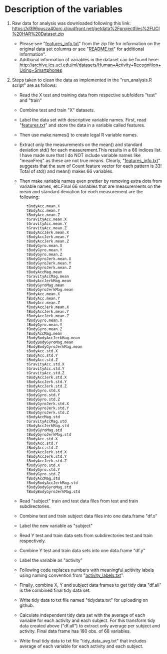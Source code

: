# Description of the variables

1. Raw data for analysis was downloaded following this link:
 https://d396qusza40orc.cloudfront.net/getdata%2Fprojectfiles%2FUCI%20HAR%20Dataset.zip 
    - Please see "[features_info.txt](https://github.com/dynamics77/Getting-and-Cleaning-Data-Course-Project/blob/master/UCI%20HAR%20Dataset/features_info.txt)" from the zip file for information on the original data set columns or see "[README.txt](https://github.com/dynamics77/Getting-and-Cleaning-Data-Course-Project/tree/master/UCI%20HAR%20Dataset)" for additional information". 
    - Addtional information of variables in the dataset can be found here:
    http://archive.ics.uci.edu/ml/datasets/Human+Activity+Recognition+Using+Smartphones
    
2. Steps taken to clean the data as implemented in the "run_analysis.R script" are as follows:
    - Read the X test and training data from respective subfolders "test" and "train"
    - Combine test and train "X" datasets.
    - Label the data set with descriptive variable names. First, read "[features.txt](https://github.com/dynamics77/Getting-and-Cleaning-Data-Course-Project/blob/master/UCI%20HAR%20Dataset/features.txt)" and store the data in a variable called features. 
    - Then use make.names() to create legal R variable names.
    - Extract only the measurements on the mean() and standard deviation std() for each measurement.This results in a 66 indices list. I have made sure that I do NOT include variable names like "meanFreq" as these are not true means. Clearly,  "[features_info.txt](https://github.com/dynamics77/Getting-and-Cleaning-Data-Course-Project/blob/master/UCI%20HAR%20Dataset/features_info.txt)" suggests that the sum of Count feature vector for each pattern is 33! Total of std() and mean() makes 66 variables. 
    - Then make variable names even prettier by removing extra dots from variable names, etc.Final 66 variables that are measurements on the mean and standard deviation for each measurement are the following:
    
             tBodyAcc.mean.X
             tBodyAcc.mean.Y
             tBodyAcc.mean.Z
             tGravityAcc.mean.X
             tGravityAcc.mean.Y
             tGravityAcc.mean.Z
             tBodyAccJerk.mean.X
             tBodyAccJerk.mean.Y
             tBodyAccJerk.mean.Z
             tBodyGyro.mean.X
             tBodyGyro.mean.Y
             tBodyGyro.mean.Z
             tBodyGyroJerk.mean.X
             tBodyGyroJerk.mean.Y
             tBodyGyroJerk.mean.Z
             tBodyAccMag.mean
             tGravityAccMag.mean
             tBodyAccJerkMag.mean
             tBodyGyroMag.mean
             tBodyGyroJerkMag.mean
             fBodyAcc.mean.X
             fBodyAcc.mean.Y
             fBodyAcc.mean.Z
             fBodyAccJerk.mean.X
             fBodyAccJerk.mean.Y
             fBodyAccJerk.mean.Z
             fBodyGyro.mean.X
             fBodyGyro.mean.Y
             fBodyGyro.mean.Z
             fBodyAccMag.mean
             fBodyBodyAccJerkMag.mean
             fBodyBodyGyroMag.mean
             fBodyBodyGyroJerkMag.mean
             tBodyAcc.std.X
             tBodyAcc.std.Y
             tBodyAcc.std.Z
             tGravityAcc.std.X
             tGravityAcc.std.Y
             tGravityAcc.std.Z
             tBodyAccJerk.std.X
             tBodyAccJerk.std.Y
             tBodyAccJerk.std.Z
             tBodyGyro.std.X
             tBodyGyro.std.Y
             tBodyGyro.std.Z
             tBodyGyroJerk.std.X
             tBodyGyroJerk.std.Y
             tBodyGyroJerk.std.Z
             tBodyAccMag.std
             tGravityAccMag.std
             tBodyAccJerkMag.std
             tBodyGyroMag.std
             tBodyGyroJerkMag.std
             fBodyAcc.std.X
             fBodyAcc.std.Y
             fBodyAcc.std.Z
             fBodyAccJerk.std.X
             fBodyAccJerk.std.Y
             fBodyAccJerk.std.Z
             fBodyGyro.std.X
             fBodyGyro.std.Y
             fBodyGyro.std.Z
             fBodyAccMag.std
             fBodyBodyAccJerkMag.std
             fBodyBodyGyroMag.std
             fBodyBodyGyroJerkMag.std
    
    - Read "subject" train and test data files from test and train subdirectories.
    - Combine test and train subject data files into one data.frame "df.s"
    - Label the new variable as "subject"
    - Read Y test and train data sets from subdirectories test and train respectively.
    - Combine Y test and train data sets into one data.frame "df.y"
    - Label the variable  as "activity"
    - Following code replaces numbers with meaningful acitivity labels  using naming convention from "[activity_labels.txt](https://github.com/dynamics77/Getting-and-Cleaning-Data-Course-Project/blob/master/UCI%20HAR%20Dataset/activity_labels.txt)".
    - Finally, combine X, Y and subject data frames to get tidy data "df.all" is the combined final tidy data set.
    - Write tidy data to txt file named "tidydata.txt" for uploading on github.
    - Calculate independent tidy data set with the average of each variable for each activity and each subject. For this transform tidy data created above ("df.all") to extract only average per subject and activity. Final data frame has 180 obs. of  68 variables.
    -  Write final tidy data to txt file "tidy_data_avg.txt" that includes average of each variable for each activity and each subject.
    